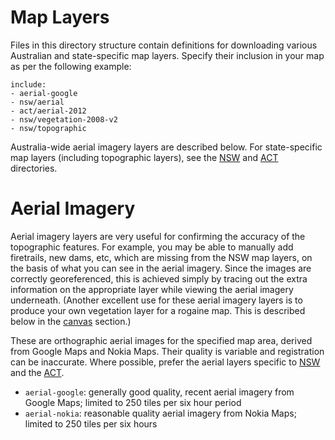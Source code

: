Map Layers
==========

Files in this directory structure contain definitions for downloading various Australian and state-specific map layers. Specify their inclusion in your map as per the following example:

    include:
    - aerial-google
    - nsw/aerial
    - act/aerial-2012
    - nsw/vegetation-2008-v2
    - nsw/topographic

Australia-wide aerial imagery layers are described below. For state-specific map layers (including topographic layers), see the [NSW](nsw) and [ACT](act) directories.

Aerial Imagery
==============

Aerial imagery layers are very useful for confirming the accuracy of the topographic features. For example, you may be able to manually add firetrails, new dams, etc, which are missing from the NSW map layers, on the basis of what you can see in the aerial imagery. Since the images are correctly georeferenced, this is achieved simply by tracing out the extra information on the appropriate layer while viewing the aerial imagery underneath. (Another excellent use for these aerial imagery layers is to produce your own vegetation layer for a rogaine map. This is described below in the [canvas](..#canvas) section.)

These are orthographic aerial images for the specified map area, derived from Google Maps and Nokia Maps. Their quality is variable and registration can be inaccurate. Where possible, prefer the aerial layers specific to [NSW](nsw) and the [ACT](act).

* `aerial-google`: generally good quality, recent aerial imagery from Google Maps; limited to 250 tiles per six hour period
* `aerial-nokia`: reasonable quality aerial imagery from Nokia Maps; limited to 250 tiles per six hours
